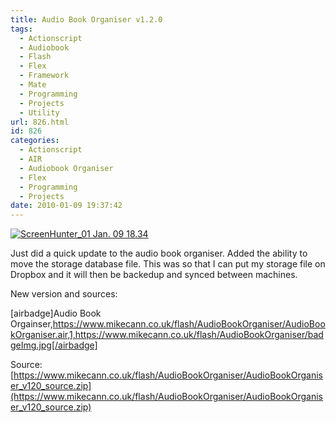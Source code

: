 ```yaml
---
title: Audio Book Organiser v1.2.0
tags:
  - Actionscript
  - Audiobook
  - Flash
  - Flex
  - Framework
  - Mate
  - Programming
  - Projects
  - Utility
url: 826.html
id: 826
categories:
  - Actionscript
  - AIR
  - Audiobook Organiser
  - Flex
  - Programming
  - Projects
date: 2010-01-09 19:37:42
---
```


[![ScreenHunter_01 Jan. 09 18.34](https://mikecann.co.uk/wp-content/uploads/2010/01/ScreenHunter_01-Jan.-09-18.34.jpg "ScreenHunter_01 Jan. 09 18.34")](https://mikecann.co.uk/wp-content/uploads/2010/01/ScreenHunter_01-Jan.-09-18.34.jpg)

Just did a quick update to the audio book organiser. Added the ability to move the storage database file. This was so that I can put my storage file on Dropbox and it will then be backedup and synced between machines.

<!-- more -->

New version and sources:

[airbadge]Audio Book Orgainser,https://www.mikecann.co.uk/flash/AudioBookOrganiser/AudioBookOrganiser.air,1,https://www.mikecann.co.uk/flash/AudioBookOrganiser/badgeImg.jpg[/airbadge]

Source: [https://www.mikecann.co.uk/flash/AudioBookOrganiser/AudioBookOrganiser_v120_source.zip](https://www.mikecann.co.uk/flash/AudioBookOrganiser/AudioBookOrganiser_v120_source.zip)
